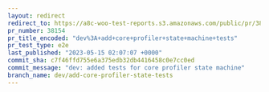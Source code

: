 ```yaml
---
layout: redirect
redirect_to: https://a8c-woo-test-reports.s3.amazonaws.com/public/pr/38154/e2e/index.html
pr_number: 38154
pr_title_encoded: "dev%3A+add+core+profiler+state+machine+tests"
pr_test_type: e2e
last_published: "2023-05-15 02:07:07 +0000"
commit_sha: c7f46ffd755e6a375edb32db4416458c0e7cc0ed
commit_message: "dev: added tests for core profiler state machine"
branch_name: dev/add-core-profiler-state-tests
---
```

